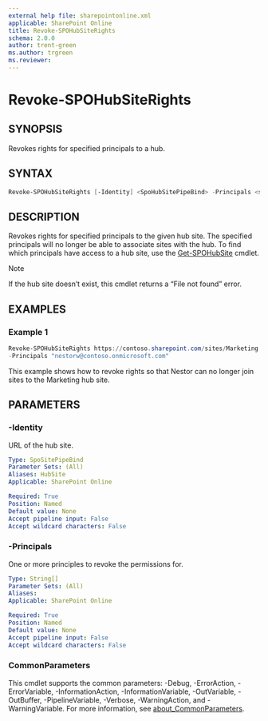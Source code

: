 ```yaml
---
external help file: sharepointonline.xml
applicable: SharePoint Online
title: Revoke-SPOHubSiteRights
schema: 2.0.0
author: trent-green
ms.author: trgreen
ms.reviewer:
---
```


# Revoke-SPOHubSiteRights

## SYNOPSIS

Revokes rights for specified principals to a hub.

## SYNTAX

```powershell
Revoke-SPOHubSiteRights [-Identity] <SpoHubSitePipeBind> -Principals <string[]>  [<CommonParameters>]
```

## DESCRIPTION

Revokes rights for specified principals to the given hub site. The specified principals will no longer be able to associate sites with the hub. To find which principals have access to a hub site, use the [Get-SPOHubSite](Get-SPOHubSite.md) cmdlet.

> [!NOTE]
> If the hub site doesn’t exist, this cmdlet returns a “File not found” error.

## EXAMPLES

### Example 1

```powershell
Revoke-SPOHubSiteRights https://contoso.sharepoint.com/sites/Marketing `
-Principals "nestorw@contoso.onmicrosoft.com"
```

This example shows how to revoke rights so that Nestor can no longer join sites to the Marketing hub site.

## PARAMETERS

### -Identity

URL of the hub site.

```yaml
Type: SpoSitePipeBind
Parameter Sets: (All)
Aliases: HubSite
Applicable: SharePoint Online

Required: True
Position: Named
Default value: None
Accept pipeline input: False
Accept wildcard characters: False
```

### -Principals

One or more principles to revoke the permissions for.

```yaml
Type: String[]
Parameter Sets: (All)
Aliases:
Applicable: SharePoint Online

Required: True
Position: Named
Default value: None
Accept pipeline input: False
Accept wildcard characters: False
```

### CommonParameters

This cmdlet supports the common parameters: -Debug, -ErrorAction, -ErrorVariable, -InformationAction, -InformationVariable, -OutVariable, -OutBuffer, -PipelineVariable, -Verbose, -WarningAction, and -WarningVariable. For more information, see [about_CommonParameters](https://go.microsoft.com/fwlink/p/?LinkID=113216).
